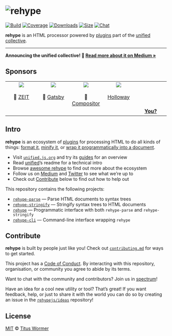 # ![rehype][logo]

[![Build][build-badge]][build]
[![Coverage][coverage-badge]][coverage]
[![Downloads][downloads-badge]][downloads]
[![Size][size-badge]][size]
[![Chat][chat-badge]][chat]

**rehype** is an HTML processor powered by [plugins][] part of the
[unified][] [collective][].

* * *

**Announcing the unified collective!  🎉
[Read more about it on Medium »][announcement]**

## Sponsors

<!--lint ignore no-html maximum-line-length-->

<table>
  <tr valign="top">
    <td width="20%" align="center">
      <a href="https://zeit.co"><img src="https://avatars1.githubusercontent.com/u/14985020?s=400&v=4"></a>
      <br><br>🥇
      <a href="https://zeit.co">ZEIT</a>
    </td>
    <td width="20%" align="center">
      <a href="https://www.gatsbyjs.org"><img src="https://avatars1.githubusercontent.com/u/12551863?s=400&v=4"></a>
      <br><br>🥇
      <a href="https://www.gatsbyjs.org">Gatsby</a></td>
    <td width="20%" align="center">
      <a href="https://compositor.io"><img src="https://avatars1.githubusercontent.com/u/19245838?s=400&v=4"></a>
      <br><br>🥉
      <a href="https://compositor.io">Compositor</a>
    </td>
    <td width="20%" align="center">
      <a href="https://www.holloway.com"><img src="https://avatars1.githubusercontent.com/u/35904294?s=400&v=4"></a>
      <br><br>
      <a href="https://www.holloway.com">Holloway</a>
    </td>
    <td width="20%" align="center">
      <br><br><br><br>
      <a href="https://opencollective.com/unified"><strong>You?</strong>
    </td>
  </tr>
</table>

## Intro

**rehype** is an ecosystem of [plugins][plugins] for processing
HTML to do all kinds of things: [format it][format], [minify it][minify],
or [wrap it programmatically into a document][document].

*   Visit [`unified.js.org`][website] and try its [guides][] for an overview
*   Read [unified][]’s readme for a technical intro
*   Browse [awesome rehype][awesome] to find out more about the ecosystem
*   Follow us on [Medium][] and [Twitter][] to see what we’re up to
*   Check out [Contribute][] below to find out how to help out

This repository contains the following projects:

*   [`rehype-parse`][parse] — Parse HTML documents to syntax trees
*   [`rehype-stringify`][stringify] — Stringify syntax trees to HTML documents
*   [`rehype`][api] — Programmatic interface with both `rehype-parse` and `rehype-stringify`
*   [`rehype-cli`][cli] — Command-line interface wrapping `rehype`

## Contribute

**rehype** is built by people just like you!
Check out [`contributing.md`][contributing] for ways to get started.

This project has a [Code of Conduct][coc].
By interacting with this repository, organisation, or community you agree to
abide by its terms.

Want to chat with the community and contributors?
Join us in [spectrum][chat]!

Have an idea for a cool new utility or tool?
That’s great!
If you want feedback, help, or just to share it with the world you can do so by
creating an issue in the [`rehypejs/ideas`][ideas] repository!

## License

[MIT][license] © [Titus Wormer][author]

<!-- Definitions -->

[logo]: https://raw.githubusercontent.com/rehypejs/rehype/90b8f34/logo.svg?sanitize=true

[build-badge]: https://img.shields.io/travis/rehypejs/rehype/master.svg

[build]: https://travis-ci.org/rehypejs/rehype

[coverage-badge]: https://img.shields.io/codecov/c/github/rehypejs/rehype.svg

[coverage]: https://codecov.io/github/rehypejs/rehype

[downloads-badge]: https://img.shields.io/npm/dm/rehype.svg

[downloads]: https://www.npmjs.com/package/rehype

[size-badge]: https://img.shields.io/bundlephobia/minzip/rehype.svg

[size]: https://bundlephobia.com/result?p=rehype

[chat-badge]: https://img.shields.io/badge/join%20the%20community-on%20spectrum-7b16ff.svg

[chat]: https://spectrum.chat/unified/rehype

[license]: license

[author]: https://wooorm.com

[contribute]: #contribute

[contributing]: contributing.md

[coc]: code-of-conduct.md

[unified]: https://github.com/unifiedjs/unified

[website]: https://unified.js.org

[guides]: https://unified.js.org/#guides

[collective]: https://opencollective.com/unified

[medium]: https://medium.com/unifiedjs

[announcement]: https://medium.com/unifiedjs/collectively-evolving-through-crowdsourcing-22c359ea95cc

[twitter]: https://twitter.com/unifiedjs

[parse]: https://github.com/rehypejs/rehype/tree/master/packages/rehype-parse

[stringify]: https://github.com/rehypejs/rehype/tree/master/packages/rehype-stringify

[api]: https://github.com/rehypejs/rehype/tree/master/packages/rehype

[cli]: https://github.com/rehypejs/rehype/tree/master/packages/rehype-cli

[ideas]: https://github.com/rehypejs/ideas

[awesome]: https://github.com/rehypejs/awesome

[plugins]: https://github.com/rehypejs/rehype/tree/master/doc/plugins.md

[format]: https://github.com/rehypejs/rehype-format

[minify]: https://github.com/rehypejs/rehype-minify

[document]: https://github.com/rehypejs/rehype-document
